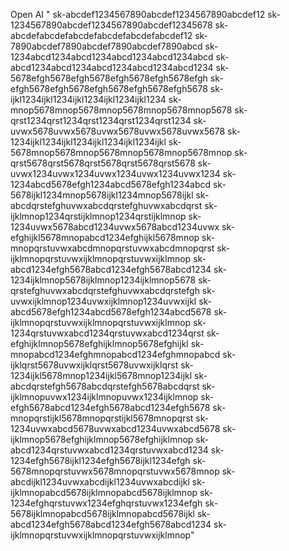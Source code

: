 Open AI " sk-abcdef1234567890abcdef1234567890abcdef12
sk-1234567890abcdef1234567890abcdef12345678
sk-abcdefabcdefabcdefabcdefabcdefabcdef12
sk-7890abcdef7890abcdef7890abcdef7890abcd
sk-1234abcd1234abcd1234abcd1234abcd1234abcd
sk-abcd1234abcd1234abcd1234abcd1234abcd1234
sk-5678efgh5678efgh5678efgh5678efgh5678efgh
sk-efgh5678efgh5678efgh5678efgh5678efgh5678
sk-ijkl1234ijkl1234ijkl1234ijkl1234ijkl1234
sk-mnop5678mnop5678mnop5678mnop5678mnop5678
sk-qrst1234qrst1234qrst1234qrst1234qrst1234
sk-uvwx5678uvwx5678uvwx5678uvwx5678uvwx5678
sk-1234ijkl1234ijkl1234ijkl1234ijkl1234ijkl
sk-5678mnop5678mnop5678mnop5678mnop5678mnop
sk-qrst5678qrst5678qrst5678qrst5678qrst5678
sk-uvwx1234uvwx1234uvwx1234uvwx1234uvwx1234
sk-1234abcd5678efgh1234abcd5678efgh1234abcd
sk-5678ijkl1234mnop5678ijkl1234mnop5678ijkl
sk-abcdqrstefghuvwxabcdqrstefghuvwxabcdqrst
sk-ijklmnop1234qrstijklmnop1234qrstijklmnop
sk-1234uvwx5678abcd1234uvwx5678abcd1234uvwx
sk-efghijkl5678mnopabcd1234efghijkl5678mnop
sk-mnopqrstuvwxabcdmnopqrstuvwxabcdmnopqrst
sk-ijklmnopqrstuvwxijklmnopqrstuvwxijklmnop
sk-abcd1234efgh5678abcd1234efgh5678abcd1234
sk-1234ijklmnop5678ijklmnop1234ijklmnop5678
sk-qrstefghuvwxabcdqrstefghuvwxabcdqrstefgh
sk-uvwxijklmnop1234uvwxijklmnop1234uvwxijkl
sk-abcd5678efgh1234abcd5678efgh1234abcd5678
sk-ijklmnopqrstuvwxijklmnopqrstuvwxijklmnop
sk-1234qrstuvwxabcd1234qrstuvwxabcd1234qrst
sk-efghijklmnop5678efghijklmnop5678efghijkl
sk-mnopabcd1234efghmnopabcd1234efghmnopabcd
sk-ijklqrst5678uvwxijklqrst5678uvwxijklqrst
sk-1234ijkl5678mnop1234ijkl5678mnop1234ijkl
sk-abcdqrstefgh5678abcdqrstefgh5678abcdqrst
sk-ijklmnopuvwx1234ijklmnopuvwx1234ijklmnop
sk-efgh5678abcd1234efgh5678abcd1234efgh5678
sk-mnopqrstijkl5678mnopqrstijkl5678mnopqrst
sk-1234uvwxabcd5678uvwxabcd1234uvwxabcd5678
sk-ijklmnop5678efghijklmnop5678efghijklmnop
sk-abcd1234qrstuvwxabcd1234qrstuvwxabcd1234
sk-1234efgh5678ijkl1234efgh5678ijkl1234efgh
sk-5678mnopqrstuvwx5678mnopqrstuvwx5678mnop
sk-abcdijkl1234uvwxabcdijkl1234uvwxabcdijkl
sk-ijklmnopabcd5678ijklmnopabcd5678ijklmnop
sk-1234efghqrstuvwx1234efghqrstuvwx1234efgh
sk-5678ijklmnopabcd5678ijklmnopabcd5678ijkl
sk-abcd1234efgh5678abcd1234efgh5678abcd1234
sk-ijklmnopqrstuvwxijklmnopqrstuvwxijklmnop" 

